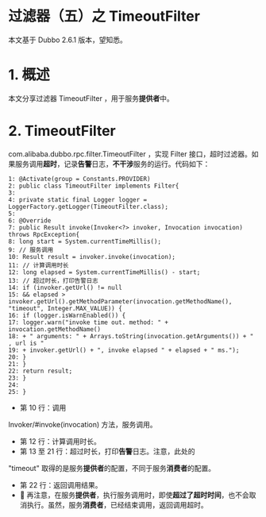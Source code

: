 # 过滤器（五）之 TimeoutFilter

本文基于 Dubbo 2.6.1 版本，望知悉。

# 1. 概述

本文分享过滤器 TimeoutFilter ，用于服务**提供者**中。

# 2. TimeoutFilter

com.alibaba.dubbo.rpc.filter.TimeoutFilter
，实现 Filter 接口，超时过滤器。如果服务调用**超时**，记录**告警**日志，**不干涉**服务的运行。代码如下：
```
1: @Activate(group = Constants.PROVIDER)
2: public class TimeoutFilter implements Filter{
3:
4: private static final Logger logger = LoggerFactory.getLogger(TimeoutFilter.class);
5:
6: @Override
7: public Result invoke(Invoker<?> invoker, Invocation invocation) throws RpcException{
8: long start = System.currentTimeMillis();
9: // 服务调用
10: Result result = invoker.invoke(invocation);
11: // 计算调用时长
12: long elapsed = System.currentTimeMillis() - start;
13: // 超过时长，打印告警日志
14: if (invoker.getUrl() != null
15: && elapsed > invoker.getUrl().getMethodParameter(invocation.getMethodName(), "timeout", Integer.MAX_VALUE)) {
16: if (logger.isWarnEnabled()) {
17: logger.warn("invoke time out. method: " + invocation.getMethodName()
18: + " arguments: " + Arrays.toString(invocation.getArguments()) + " , url is "
19: + invoker.getUrl() + ", invoke elapsed " + elapsed + " ms.");
20: }
21: }
22: return result;
23: }
24:
25: }
```

* 第 10 行：调用

Invoker/#invoke(invocation)
方法，服务调用。
* 第 12 行：计算调用时长。
* 第 13 至 21 行：超过时长，打印**告警**日志。注意，此处的

"timeout"
取得的是服务**提供者**的配置，不同于服务**消费者**的配置。
* 第 22 行：返回调用结果。
* 🙂 再注意，在服务**提供者**，执行服务调用时，即使**超过了超时时间**，也不会取消执行。虽然，服务**消费者**，已经结束调用，返回调用超时。